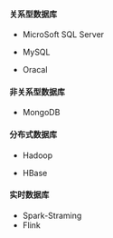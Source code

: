 #### 关系型数据库

- MicroSoft SQL Server

- MySQL

- Oracal

#### 非关系型数据库

- MongoDB

#### 分布式数据库

- Hadoop

- HBase

#### 实时数据库

- Spark-Straming
- Flink

